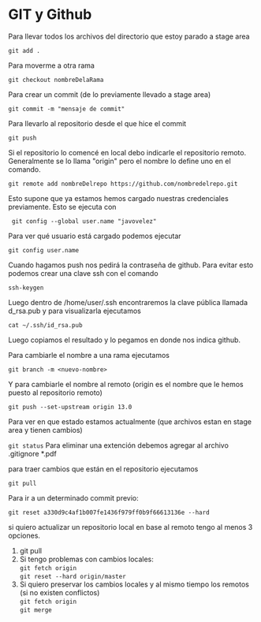 # GIT y Github

Para llevar todos los archivos del directorio que estoy parado a stage area

``git add .``

Para moverme a otra rama

``git checkout nombreDelaRama``

Para crear un commit (de lo previamente llevado a stage area)

``git commit -m "mensaje de commit"``

Para llevarlo al repositorio desde el que hice el commit

``git push``

Si el repositorio lo comencé en local debo indicarle el repositorio remoto. Generalmente se lo llama "origin" pero el nombre lo define uno en el comando.

``git remote add nombreDelrepo https://github.com/nombredelrepo.git``

Esto supone que ya estamos hemos cargado nuestras credenciales previamente. Esto se ejecuta con

`` git config --global user.name "javovelez"``

Para ver qué usuario está cargado podemos ejecutar

``git config user.name``

Cuando hagamos push nos pedirá la contraseña de github. Para evitar esto podemos crear una clave ssh con el comando 

``ssh-keygen``

Luego dentro de  /home/user/.ssh encontraremos la clave pública llamada d_rsa.pub y para visualizarla ejecutamos

``cat ~/.ssh/id_rsa.pub``

Luego copiamos el resultado y lo pegamos en donde nos indica github.

Para cambiarle el nombre a una rama ejecutamos

``git branch -m <nuevo-nombre>``

Y para cambiarle el nombre al remoto (origin es el nombre que le hemos puesto al repositorio remoto)

``git push --set-upstream origin 13.0``

Para ver en que estado estamos actualmente (que archivos estan en stage area y tienen cambios)

``git status``
Para eliminar una extención debemos agregar al archivo .gitignore *.pdf 

para traer cambios que están en el repositorio ejecutamos

``git pull``

Para ir a un determinado commit previo:

``git reset a330d9c4af1b007fe1436f979ff0b9f66613136e --hard``

si quiero actualizar un repositorio local en base al remoto tengo al menos 3 opciones.

1. git pull
2. Si tengo problemas con cambios locales:  
``git fetch origin  ``  
``git reset --hard origin/master``  
3. Si quiero preservar los cambios locales y al mismo tiempo los remotos (si no existen conflictos)  
``git fetch origin  ``  
``git merge``

